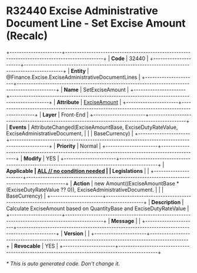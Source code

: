 ﻿---
erp.type: front-end-business-rule
erp.entity: Finance.Excise.ExciseAdministrativeDocumentLines
---

# R32440 Excise Administrative Document Line - Set Excise Amount (Recalc)
+----------------------+----------------------------------------------------------------------------------------------+
| **Code**             | 32440                                                                                        |
+----------------------+----------------------------------------------------------------------------------------------+
| **Entity**           | @Finance.Excise.ExciseAdministrativeDocumentLines                                            |
+----------------------+----------------------------------------------------------------------------------------------+
| **Name**             | SetExciseAmount                                                                              |
+----------------------+----------------------------------------------------------------------------------------------+
| **Attribute**        | [ExciseAmount](../entities/Finance.Excise.ExciseAdministrativeDocumentLines.md#exciseamount) |
+----------------------+----------------------------------------------------------------------------------------------+
| **Layer**            | Front-End                                                                                    |
+----------------------+----------------------------------------------------------------------------------------------+
| **Events**           | AttributeChanged(ExciseAmountBase, ExciseDutyRateValue, ExciseAdministrativeDocument,        |
|                      | BaseCurrency)                                                                                |
+----------------------+----------------------------------------------------------------------------------------------+
| **Priority**         | Normal                                                                                       |
+----------------------+----------------------------------------------------------------------------------------------+
| **Modify**           | YES                                                                                          |
+----------------------+----------------------------------------------------------------------------------------------+
| **Applicable         | [ALL // no condition needed](xref:applicable-legislations)                                   |
| Legislations**       |                                                                                              |
+----------------------+----------------------------------------------------------------------------------------------+
| **Action**           | new Amount((ExciseAmountBase * (ExciseDutyRateValue ?? 0)), ExciseAdministrativeDocument.    |
|                      | BaseCurrency)                                                                                |
+----------------------+----------------------------------------------------------------------------------------------+
| **Description**      | Calculate ExciseAmount based on QuantityBase and ExciseDutyRateValue                         |
+----------------------+----------------------------------------------------------------------------------------------+
| **Message**          |                                                                                              |
+----------------------+----------------------------------------------------------------------------------------------+
| **Version**          |                                                                                              |
+----------------------+----------------------------------------------------------------------------------------------+
| **Revocable**        | YES                                                                                          |
+----------------------+----------------------------------------------------------------------------------------------+

*\* This is auto generated code. Don't change it.*
